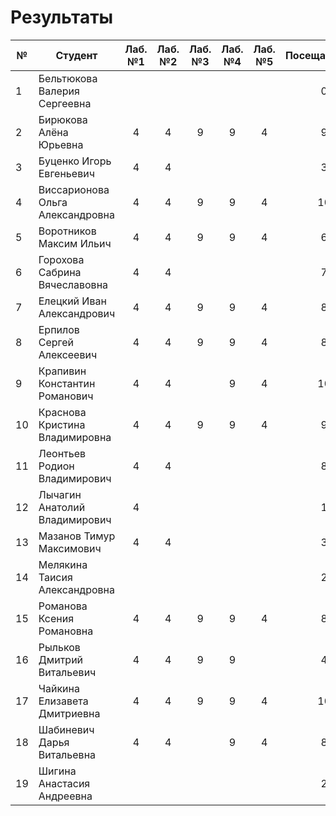 # Результаты

| №   | Студент                          | Лаб. №1 | Лаб. №2 | Лаб. №3 | Лаб. №4 | Лаб. №5 | Посещаемость | АТ1 | Оценка | Лаб. №6 | Лаб. №7 | Лаб. №8 | ИР  | Посещаемость | АТ2 | Оценка | Итоговые баллы | Итоговая оценка |
| --- | -------------------------------- | :-----: | :-----: | :-----: | :-----: | :-----: | :----------: | :-: | :----: | :-----: | :-----: | :-----: | :-: | :----------: | :-: | :----: | :------------: | :-------------: |
| 1   | Бельтюкова Валерия Сергеевна     |         |         |         |         |         |      0       |  0  |   2    |         |         |         |     |              |  0  |   2    |       0        |        2        |
| 2   | Бирюкова Алёна Юрьевна           |    4    |    4    |    9    |    9    |    4    |      9       | 39  |   5    |   10    |   10    |         |     |              | 20  |   2    |       59       |        2        |
| 3   | Буценко Игорь Евгеньевич         |    4    |    4    |         |         |         |      3       | 11  |   2    |         |         |         |     |              |  0  |   2    |       11       |        2        |
| 4   | Виссарионова Ольга Александровна |    4    |    4    |    9    |    9    |    4    |      10      | 40  |   5    |   10    |   10    |         |     |              | 20  |   2    |       60       |        2        |
| 5   | Воротников Максим Ильич          |    4    |    4    |    9    |    9    |    4    |      6       | 36  |   5    |   10    |         |         |     |              | 10  |   2    |       46       |        2        |
| 6   | Горохова Сабрина Вячеславовна    |    4    |    4    |         |         |         |      7       | 15  |   2    |         |         |         |     |              |  0  |   2    |       15       |        2        |
| 7   | Елецкий Иван Александрович       |    4    |    4    |    9    |    9    |    4    |      8       | 38  |   5    |         |         |         |     |              |  0  |   2    |       38       |        2        |
| 8   | Ерпилов Сергей Алексеевич        |    4    |    4    |    9    |    9    |    4    |      8       | 38  |   5    |   10    |         |         |     |              | 10  |   2    |       48       |        2        |
| 9   | Крапивин Константин Романович    |    4    |    4    |         |    9    |    4    |      10      | 31  |   4    |         |         |         |     |              |  0  |   2    |       31       |        2        |
| 10  | Краснова Кристина Владимировна   |    4    |    4    |    9    |    9    |    4    |      9       | 39  |   5    |   10    |   10    |         |     |              | 20  |   2    |       59       |        2        |
| 11  | Леонтьев Родион Владимирович     |    4    |    4    |         |         |         |      8       | 16  |   2    |         |         |         |     |              |  0  |   2    |       16       |        2        |
| 12  | Лычагин Анатолий Владимирович    |    4    |         |         |         |         |      1       |  5  |   2    |         |         |         |     |              |  0  |   2    |       5        |        2        |
| 13  | Мазанов Тимур Максимович         |    4    |    4    |         |         |         |      3       | 11  |   2    |         |         |         |     |              |  0  |   2    |       11       |        2        |
| 14  | Мелякина Таисия Александровна    |         |         |         |         |         |      2       |  2  |   2    |         |         |         |     |              |  0  |   2    |       2        |        2        |
| 15  | Романова Ксения Романовна        |    4    |    4    |    9    |    9    |    4    |      8       | 38  |   5    |   10    |         |         |     |              | 10  |   2    |       48       |        2        |
| 16  | Рыльков Дмитрий Витальевич       |    4    |    4    |    9    |    9    |         |      4       | 30  |   4    |         |         |         |     |              |  0  |   2    |       30       |        2        |
| 17  | Чайкина Елизавета Дмитриевна     |    4    |    4    |    9    |    9    |    4    |      10      | 40  |   5    |   10    |         |         |     |              | 10  |   2    |       50       |        2        |
| 18  | Шабиневич Дарья Витальевна       |    4    |    4    |         |    9    |    4    |      8       | 29  |   3    |         |         |         |     |              |  0  |   2    |       29       |        2        |
| 19  | Шигина Анастасия Андреевна       |         |         |         |         |         |      2       |  2  |   2    |         |         |         |     |              |  0  |   2    |       2        |        2        |
